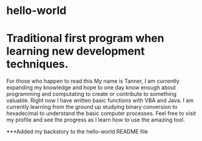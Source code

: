 # hello-world
Traditional first program when learning new development techniques.
===================================================================

For those who happen to read this
My name is Tanner, I am currently expanding my knowledge and hope to one day know enough about programming and computating to create or contribute to something valuable.  Right now I have written basic functions with VBA and Java.  I am currently learning from the ground up studying binary conversion to hexadecimal to understand the basic computer processes.  Feel free to visit  my profile and see the progress as I learn how to use the amazing tool.

***Added my backstory to the hello-world README file
